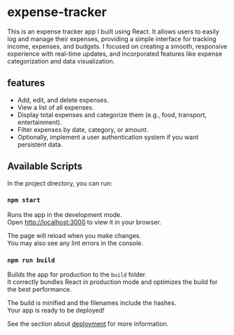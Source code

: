 # expense-tracker
This is an expense tracker app I built using React. It allows users to easily log and manage their expenses, providing a simple interface for tracking income, expenses, and budgets. I focused on creating a smooth, responsive experience with real-time updates, and incorporated features like expense categorization and data visualization.

## features
- Add, edit, and delete expenses.
- View a list of all expenses.
- Display total expenses and categorize them (e.g., food, transport, entertainment).
- Filter expenses by date, category, or amount.
- Optionally, implement a user authentication system if you want persistent data.

## Available Scripts

In the project directory, you can run:

### `npm start`

Runs the app in the development mode.\
Open [http://localhost:3000](http://localhost:3000) to view it in your browser.

The page will reload when you make changes.\
You may also see any lint errors in the console.

### `npm run build`

Builds the app for production to the `build` folder.\
It correctly bundles React in production mode and optimizes the build for the best performance.

The build is minified and the filenames include the hashes.\
Your app is ready to be deployed!

See the section about [deployment](https://facebook.github.io/create-react-app/docs/deployment) for more information.
